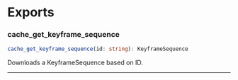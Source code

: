 # Exports

### cache_get_keyframe_sequence
```ts
cache_get_keyframe_sequence(id: string): KeyframeSequence
```

Downloads a KeyframeSequence based on ID.

---
